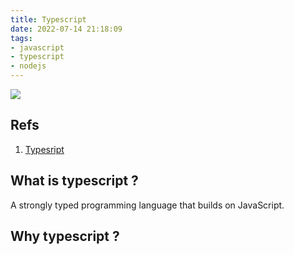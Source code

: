 ```yaml
---
title: Typescript
date: 2022-07-14 21:18:09
tags:
- javascript
- typescript
- nodejs
---
```

![](/images/typescript1.png)
## Refs
1. [Typesript](https://www.typescriptlang.org/)

## What is typescript ?
A strongly typed programming language that builds on JavaScript.

## Why typescript ?

